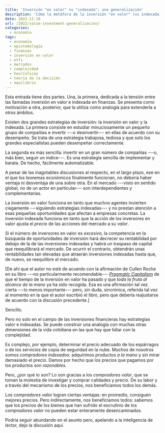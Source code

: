 ```yaml
---
title: 'Inversión "en valor" vs "indexada": una generalización'
description: 'Cómo la metáfora de la inversión "en valor" (vs indexada) se aplica a más ámbitos'
date: 2022-11-18
url: /2022/value-investment-generalizacion/
categories:
  - economía
tags:
  - economía
  - epistemología
  - finanzas
  - inversión en valor
  - etfs
  - mercados
  - complejidad
  - heurísticas
  - teoría de la decisión
  - equilibrio
---
```


Esta entrada tiene dos partes. Una, la primera, dedicada a la tensión entre las llamadas inversión en valor e indexada en finanzas. Se presenta como motivación a otra, posterior, que la utiliza como analogía para extenderla a otros ámbitos.

Existen dos grandes estrategias de inversión: la inversión en valor y la indexada. La primera consiste en estudiar minuciosamente un pequeño grupo de compañías e invertir ---o desinvertir--- en ellas de acuerdo con su desempeño. Se trata de una estrategia trabajosa, tediosa y que solo los grandes especialistas pueden desempeñar correctamente.

La segunda es más sencilla: invertir en un gran número de compañías ---o, más bien, seguir un índice---. Es una estrategia sencilla de implementar y barata. De hecho, fácilmente automatizable.

A pesar de las inagotables discusiones al respecto, en el largo plazo, ese en el que los teoremas económicos finalmente funcionan, no debería haber ventaja ni desventaja de una sobre otra. En el mercado ---visto en sentido global, no de un actor en particular--- son interdependientes y complementarias.

La inversión en valor funciona en tanto que muchos agentes invierten ciegamente ---siguiendo estrategias indexadas--- y no prestan atención a esas pequeñas oportunidades que afectan a empresas concretas. La inversión indexada funciona en tanto que la acción de los inversores en valor ajusta el _precio_ de las acciones del mercado a su _valor_.

Si el número de inversores en valor es _excesivo_, la competencia en la búsqueda de oportunidades de inversión hará decrecer su rentabilidad por debajo de la de las inversiones indexadas y habrá un traspaso de capital que reequilibrará el mercado. De ocurrir el contrario, obtendrán unas rentabilidades tan elevadas que atraerán inversiones indexadas hasta que, de nuevo, se reequilibre el mercado.

[De ahí que el autor no esté de acuerdo con la afirmación de Cullen Roche en su libro ---no particularmente recomendable--- [_Pragmatic Capitalism_](https://www.goodreads.com/book/show/20579803-pragmatic-capitalism) de que el tiempo de la inversión en valor ha pasado y que _toda la fruta al alcance de la mano_ ya ha sido recogida. Esa es una afirmación tal vez cierta ---lo menos importante--- pero, sin duda, sincrónica, referida tal vez al momento en la que el autor escribió el libro, pero que debería reajustarse de acuerdo con la discusión precedente.]

Sencillo.

Pero no solo en el campo de las inversiones financieras hay estrategias valor e indexadas. Se puede construir una analogía con muchas otras dimensiones de la vida cotidiana en las que hay que lidiar con la complejidad.

Es complejo, por ejemplo, determinar el precio adecuado de los espárragos o de los servicios de copia de seguridad en la nube. Muchos de nosotros somos _compradores indexados_: adquirimos productos _a la mano_ y sin mirar demasiado el precio. Damos por hecho que los precios que pagamos por los productos son _razonables_.

Pero, ¿por qué lo son? Lo son gracias a los _compradores valor_, que se toman la molestia de investigar y comprar calidades y precio. De su labor y a través del mecanismo de los precios, nos beneficiamos todos los demás.

Los _compradores valor_ logran ciertas ventajas: en promedio, consiguen mejores precios. Pero indirectamente, nos beneficiamos todos: sabemos que los precios de los bienes que han sufrido el escrutinio de los _compradores valor_ no pueden estar enteramente desencaminados.

Podría seguir abundando en el asunto pero, apelando a la inteligencia de lector, dejo la discusión aquí.

